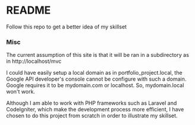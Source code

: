 # README
Follow this repo to get a better idea of my skillset

### Misc
The current assumption of this site is that it will be ran in a subdirectory as in http://localhost/mvc

I could have easily setup a local domain as in portfolio_project.local, the Google API developer's console cannot be configure with such a domain. Google requires it to be mydomain.com or localhost. So, mydomain.local won't work.

Although I am able to work with PHP frameworks such as Laravel and CodeIgniter, which make the development process more efficient, I have chosen to do this project from scratch in order to illustrate my skillset.


